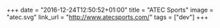 +++
date = "2016-12-24T12:50:52+01:00"
title = "ATEC Sports"
image = "atec.svg"
link_url = "http://www.atecsports.com/"
tags = ["dev"]
+++

